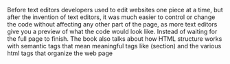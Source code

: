 Before text editors developers used to edit websites one piece at a time, but after the invention of text editors, it was much easier to control or change the code without affecting any other part of the page, as more text editors give you a preview of what the code would look like. Instead of waiting for the full page to finish.
The book also talks about how HTML structure works with semantic tags that mean meaningful tags like (section) and the various html tags that organize the web page